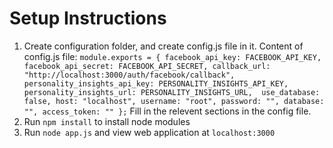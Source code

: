 Setup Instructions
===========================

1. Create configuration folder, and create config.js file in it. 
   Content of config.js file:
   `module.exports = {
	  facebook_api_key: FACEBOOK_API_KEY,
	  facebook_api_secret: FACEBOOK_API_SECRET,
	  callback_url: "http://localhost:3000/auth/facebook/callback",
	  personality_insights_api_key: PERSONALITY_INSIGHTS_API_KEY,
	  personality_insights_url: PERSONALITY_INSIGHTS_URL, 
	  use_database: false,
	  host: "localhost",
	  username: "root",
	  password: "",
	  database: "",
	  access_token: ""
	};`
	Fill in the relevent sections in the config file.
2. Run `npm install` to install node modules
3. Run `node app.js` and view web application at `localhost:3000`

